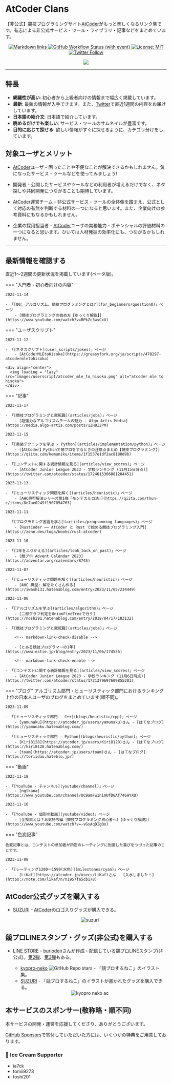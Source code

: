 # AtCoder Clans

【非公式】競技プログラミングサイト[AtCoder](https://atcoder.jp/)がもっと楽しくなるリンク集です。有志による非公式サービス・ツール・ライブラリ・記事などをまとめています。

<p align="center">
    <a href="https://github.com/KATO-Hiro/AtCoderClans/actions/workflows/link_checker.yml" target="_blank">
        <img src="https://img.shields.io/github/actions/workflow/status/KATO-Hiro/AtCoderClans/link_checker.yml?branch=master&label=Links&style=plastic" alt="Markdown links">
    </a>
    <a href="https://github.com/KATO-Hiro/AtCoderClans/actions/workflows/deploy.yml" target="_blank">
        <img src="https://img.shields.io/github/actions/workflow/status/KATO-Hiro/AtCoderClans/deploy.yml?branch=master&event=push&label=Deployment&style=plastic" alt="GitHub Workflow Status (with event)">
    </a>
    <a href="https://github.com/KATO-Hiro/AtCoderClans/blob/master/LICENSE">
        <img src="https://img.shields.io/badge/license-MIT-brightgreen.svg?style=plastic" alt="License: MIT" />
    </a>
    <a href="https://twitter.com/atcoderclans">
        <img src="https://img.shields.io/twitter/follow/AtCoderClans?style=social" alt="Twitter Follow" />
    </a>
</p>
<p align="center">
  <a href="https://github.com/sponsors/KATO-Hiro">
    <img src="https://img.shields.io/static/v1?label=Sponsor&message=%E2%9D%A4&logo=GitHub&color=ff69b4"/>
  </a>
</p>

---

## 特長

* **網羅性が高い**: 初心者から上級者向けの情報まで幅広く掲載しています。
* **最新**: 最新の情報が入手できます。また、[Twitter](https://twitter.com/atcoderclans)で直近1週間の内容をお届けしています。
* **日本語の紹介文**: 日本語で紹介しています。
* **眺めるだけでも楽しい**: サービス・ツールのサムネイルが豊富です。
* **目的に応じて探せる**: 欲しい情報がすぐに探せるように、カテゴリ分けをしています。

## 対象ユーザとメリット

- [AtCoder](https://atcoder.jp/)ユーザ - 困ったことや不便なことが解決できるかもしれません。気になったサービス・ツールなどを使ってみましょう!

- 開発者 - 公開したサービスやツールなどの利用者が増えるだけでなく、ネタ探しや共同開発につながることも期待しています。

- [AtCoder](https://atcoder.jp/)運営チーム - 非公式サービス・ツールの全体像を踏まえ、公式として対応の有無を判断する材料の一つになると思います。また、企業向けの参考資料にもなるかもしれません。

- 企業の採用担当者 - [AtCoder](https://atcoder.jp/)ユーザの実務能力・ポテンシャルの評価材料の一つになると思います。ひいては人材発掘の効率化にも、つながるかもしれません。

---

## 最新情報を確認する

直近1〜2週間の更新状況を掲載しています(ベータ版)。

=== "入門者・初心者向けの内容"

    2023-11-14

    - 「[Q0: アルゴリズム、競技プログラミングとは?](for_beginners/question0)」ページ
        - [競技プログラミングの始め方【ゆっくり解説】](https://www.youtube.com/watch?v=BPkZc3wsCxU)

=== "ユーザスクリプト"

    2023-11-12

    - 「[ネタスクリプト](user_scripts/jokes)」ページ
        - [AtCoderMLEtoHisoka](https://greasyfork.org/ja/scripts/478297-atcodermletohisoka)

    <div align="center">
      <img loading = "lazy" src="images/userscript/atcoder_mle_to_hisoka.png" alt="atcoder mle to hisoka">
    </div>

=== "記事"

    2023-11-17

    - 「[競技プログラミングと就転職](articles/jobs)」ページ
        - [超強力なアルゴリズムチームの魅力 - Algo Artis Media](https://media.algo-artis.com/posts/1ZH8I2PM)

    2023-11-15

    - 「[実装テクニックを学ぶ - Python](articles/implementation/python)」ページ
        - [【AtCoder】Pythonで競プロをするときの注意点まとめ【競技プログラミング】](https://qiita.com/kemuniku/items/1f1537e1df2ac8180d9b)

    - 「[コンテストに関する統計情報を見る](articles/view_scores)」ページ
        - [AtCoder Junior League 2023 - 学校ランキング (11月15日時点)](https://twitter.com/atcoder/status/1724615306881204451)

    2023-11-13

    - 「[ヒューリスティック問題を解く](articles/heuristic)」ページ
        - [AHC典型解法シリーズ第1弾「モンテカルロ法」](https://qiita.com/thun-c/items/8e7ae0249f1907854763)

    2023-11-11

    - 「[プログラミング言語を学ぶ](articles/programming_languages)」ページ
        - [RustCoder ―― AtCoder と Rust で始める競技プログラミング入門](https://zenn.dev/toga/books/rust-atcoder)

    2023-11-10

    - 「[1年をふりかえる](articles/look_back_on_past)」ページ
        - [競プロ Advent Calendar 2023](https://adventar.org/calendars/8745)

    2023-11-07

    - 「[ヒューリスティック問題を解く](articles/heuristic)」ページ
        - [AHC 典型: 解をたくさん作る](https://iwashi31.hatenablog.com/entry/2023/11/05/234449)

    2023-11-06

    - 「[アルゴリズムを学ぶ](articles/algorithm)」ページ
        - [二部グラフ判定をUnionFindTreeで行う](https://noshi91.hatenablog.com/entry/2018/04/17/183132)

    - 「[競技プログラミングと就転職](articles/jobs)」ページ

        <!-- markdown-link-check-disable -->

        - [とある競技プログラマーの1年](https://www.estie.jp/blog/entry/2023/11/06/174536)

        <!-- markdown-link-check-enable -->

    - 「[コンテストに関する統計情報を見る](articles/view_scores)」ページ
        - [AtCoder Junior League 2023 - 学校ランキング (11月6日時点)](https://twitter.com/atcoder/status/1721379697609855201)

=== "ブログ"
    アルゴリズム部門・ヒューリスティック部門におけるランキング上位の日本人ユーザのブログをまとめています(順不同)。

    2023-11-09

    - 「[ヒューリスティック部門 - C++](blogs/heuristic/cpp)」ページ
        - [yamunaku](https://atcoder.jp/users/yamunaku)さん - [はてなブログ](https://yamunaku.hatenablog.com/)

    - 「[ヒューリスティック部門 - Python](blogs/heuristic/python)」ページ
        - [Kiri8128](https://atcoder.jp/users/Kiri8128)さん - [はてなブログ](https://kiri8128.hatenablog.com/)
        - [toam](https://atcoder.jp/users/toam)さん - [はてなブログ](https://toriidao.hateblo.jp/)

=== "動画"

    2023-11-18

    - 「[YouTube - チャンネル](youtube/channel)」ページ
        - [ngtkana](https://www.youtube.com/channel/UC9amFw1nimUfDGAf746HYXQ)

    2023-11-16

    - 「[YouTube - 個別の動画](youtube/video)」ページ
        - [全探索とは？お気持ち編［競技プログラミング初心者へ］【ゆっくり解説】](https://www.youtube.com/watch?v=-vGsAqDIgQo)

=== "色変記事"

    色変記事とは、コンテストの参加者が所定のレーティングに到達した喜びをつづった記事のことです。

    2023-11-08

    - 「[レーティング1200〜1599(水色)](milestones/cyan)」ページ
        - [LiKaf](https://atcoder.jp/users/LiKaf)さん - [入水しました！](https://note.com/likaf/n/n1957fa5cb178)

## AtCoder公式グッズを購入する

- [SUZURI](https://suzuri.jp/AtCoder) - [AtCoder](https://atcoder.jp/)のロゴ入りグッズが購入できる。

    <div align="center">
        <img loading = "lazy" src="images/web_app/suzuri.png" alt="suzuri">
    </div>

## 競プロLINEスタンプ・グッズ(非公式)を購入する

- [LINE STORE](https://store.line.me/stickershop/product/22113834/en) - [burioden](https://atcoder.jp/users/burioden)さんが作成・配信している競プロLINEスタンプ(非公式)。[第2弾](https://store.line.me/stickershop/product/22810021/en)、[第3弾](https://store.line.me/stickershop/product/22851268/en)もある。
    - [kyopro-neko](https://github.com/burioden/kyopro-neko) ![GitHub Repo stars](https://img.shields.io/github/stars/burioden/kyopro-neko?style=plastic) - 「競プロするねこ」のイラスト集。
    - [SUZURI](https://suzuri.jp/burioden) - 「競プロするねこ」のイラストが書かれたグッズを購入できる。

    <div align="center">
        <img loading = "lazy" src="images/unofficial_goods/kyopro_neko_ac.jpg" alt="kyopro neko ac" />
    </div>

## 本サービスのスポンサー(敬称略・順不同)

本サービスの開発・運営を応援してくださり、ありがとうございます。

[GitHub Sponsors](https://github.com/sponsors/KATO-Hiro)で寄付していただいた方には、いくつかの特典をご用意しております。

### 🍨 Ice Cream Supporter

- ia7ck
- tomii9273
- toshi201
